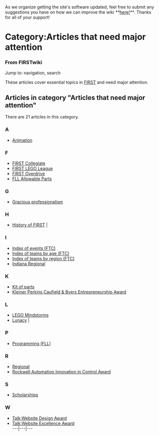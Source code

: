 As we organize getting the site's software updated, feel free to submit any
suggestions you have on how we can improve the wiki
_**_[here!](/index.php/User:Hallry/Suggestions "User:Hallry/Suggestions"
)_**_. Thanks for all of your support!

# Category:Articles that need major attention

### From FIRSTwiki

Jump to: navigation, search

These articles cover essential topics in [FIRST](/index.php/FIRST "FIRST" )
and need major attention.

  

## Articles in category "Articles that need major attention"

There are 21 articles in this category.

### A

  * [Animation](/index.php/Animation "Animation" )

### F

  * [FIRST Collegiate](/index.php/FIRST_Collegiate "FIRST Collegiate" )
  * [FIRST LEGO League](/index.php/FIRST_LEGO_League "FIRST LEGO League" )
  * [FIRST Overdrive](/index.php/FIRST_Overdrive "FIRST Overdrive" )
  * [FLL Allowable Parts](/index.php/FLL_Allowable_Parts "FLL Allowable Parts" )

### G

  * [Gracious professionalism](/index.php/Gracious_professionalism "Gracious professionalism" )

### H

  * [History of FIRST](/index.php/History_of_FIRST "History of FIRST" )
|

### I

  * [Index of events (FTC)](/index.php/Index_of_events_%28FTC%29 "Index of events \(FTC\)" )
  * [Index of teams by age (FTC)](/index.php/Index_of_teams_by_age_%28FTC%29 "Index of teams by age \(FTC\)" )
  * [Index of teams by region (FTC)](/index.php/Index_of_teams_by_region_%28FTC%29 "Index of teams by region \(FTC\)" )
  * [Indiana Regional](/index.php/Indiana_Regional "Indiana Regional" )

### K

  * [Kit of parts](/index.php/Kit_of_parts "Kit of parts" )
  * [Kleiner Perkins Caufield & Byers Entrepreneurship Award](/index.php/Kleiner_Perkins_Caufield_%26_Byers_Entrepreneurship_Award "Kleiner Perkins Caufield & Byers Entrepreneurship Award" )

### L

  * [LEGO Mindstorms](/index.php/LEGO_Mindstorms "LEGO Mindstorms" )
  * [Lunacy](/index.php/Lunacy "Lunacy" )
|

### P

  * [Programming (FLL)](/index.php/Programming_%28FLL%29 "Programming \(FLL\)" )

### R

  * [Regional](/index.php/Regional "Regional" )
  * [Rockwell Automation Innovation in Control Award](/index.php/Rockwell_Automation_Innovation_in_Control_Award "Rockwell Automation Innovation in Control Award" )

### S

  * [Scholarships](/index.php/Scholarships "Scholarships" )

### W

  * [Talk:Website Design Award](/index.php/Talk:Website_Design_Award "Talk:Website Design Award" )
  * [Talk:Website Excellence Award](/index.php/Talk:Website_Excellence_Award "Talk:Website Excellence Award" )  
---|---|---  
  
